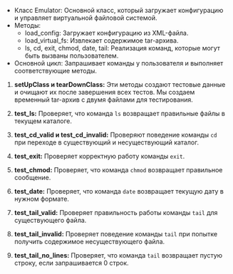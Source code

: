 - Класс Emulator: Основной класс, который загружает конфигурацию и управляет виртуальной файловой системой.
- Методы: 
  - load_config: Загружает конфигурацию из XML-файла.
  - load_virtual_fs: Извлекает содержимое tar-архива.
  - ls, cd, exit, chmod, date, tail: Реализация команд, которые могут быть вызваны пользователем.
- Основной цикл: Запрашивает команды у пользователя и выполняет соответствующие методы.

1. **setUpClass и tearDownClass:**
Эти методы создают тестовые данные и очищают их после завершения всех тестов. Мы создаем временный tar-архив с двумя файлами для тестирования.
  
2. **test_ls:**
Проверяет, что команда `ls` возвращает правильные файлы в текущем каталоге.

3. **test_cd_valid и test_cd_invalid:**
Проверяют поведение команды `cd` при переходе в существующий и несуществующий каталог.

4. **test_exit:**
Проверяет корректную работу команды `exit`.

5. **test_chmod:**
Проверяет, что команда `chmod` возвращает правильное сообщение.

6. **test_date:**
Проверяет, что команда `date` возвращает текущую дату в нужном формате.

7. **test_tail_valid:**
Проверяет правильность работы команды `tail` для существующего файла.

8. **test_tail_invalid:**
Проверяет поведение команды `tail` при попытке получить содержимое несуществующего файла.

9. **test_tail_no_lines:**
Проверяет, что команда `tail` возвращает пустую строку, если запрашивается 0 строк.
